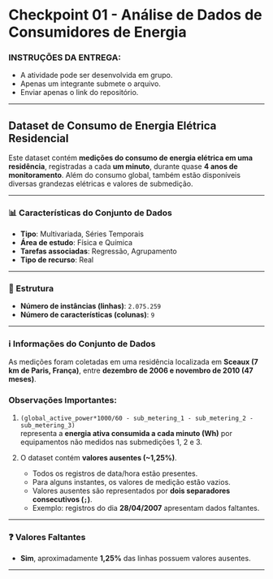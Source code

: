 # Checkpoint 01 - Análise de Dados de Consumidores de Energia  

### INSTRUÇÕES DA ENTREGA:  
- A atividade pode ser desenvolvida em grupo.
- Apenas um integrante submete o arquivo.
- Enviar apenas o link do repositório.

---

## Dataset de Consumo de Energia Elétrica Residencial

Este dataset contém **medições do consumo de energia elétrica em uma residência**, registradas a cada **um minuto**, durante quase **4 anos de monitoramento**. Além do consumo global, também estão disponíveis diversas grandezas elétricas e valores de submedição.

---

### 📊 Características do Conjunto de Dados

- **Tipo**: Multivariada, Séries Temporais  
- **Área de estudo**: Física e Química  
- **Tarefas associadas**: Regressão, Agrupamento  
- **Tipo de recurso**: Real  

---

### 📂 Estrutura

- **Número de instâncias (linhas)**: `2.075.259`  
- **Número de características (colunas)**: `9`  

---

### ℹ️ Informações do Conjunto de Dados

As medições foram coletadas em uma residência localizada em **Sceaux (7 km de Paris, França)**, entre **dezembro de 2006 e novembro de 2010 (47 meses)**.

### Observações Importantes:
1. `(global_active_power*1000/60 - sub_metering_1 - sub_metering_2 - sub_metering_3)`  
   representa a **energia ativa consumida a cada minuto (Wh)** por equipamentos não medidos nas submedições 1, 2 e 3.  

2. O dataset contém **valores ausentes (~1,25%)**.  
   - Todos os registros de data/hora estão presentes.  
   - Para alguns instantes, os valores de medição estão vazios.  
   - Valores ausentes são representados por **dois separadores consecutivos (`;`)**.  
   - Exemplo: registros do dia **28/04/2007** apresentam dados faltantes.  

---

### ❓ Valores Faltantes

- **Sim**, aproximadamente **1,25%** das linhas possuem valores ausentes.  

---
